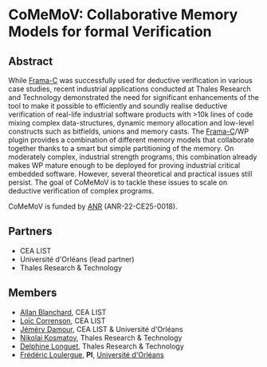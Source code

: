 # CoMeMoV: Collaborative Memory Models for formal Verification

## Abstract 

While [Frama-C](https://www.frama-c.com) was successfully used for deductive verification in various case studies, recent industrial applications conducted at Thales Research and Technology demonstrated the need for significant enhancements of the tool to make it possible to efficiently and soundly realise deductive verification of real-life industrial software products with >10k lines of code mixing complex data-structures, dynamic memory allocation and low-level constructs such as bitfields, unions and memory casts. The [Frama-C](https://www.frama-c.com)/WP plugin provides a combination of different memory models that collaborate together thanks to a smart but simple partitioning of the memory. On moderately complex, industrial strength programs, this combination already makes WP mature enough to be deployed for proving industrial critical embedded software. However, several theoretical and practical issues still persist. The goal of CoMeMoV is to tackle these issues to scale on deductive verification of complex programs.

CoMeMoV is funded by [ANR](https://anr.fr/en/) (ANR-22-CE25-0018).

## Partners
- CEA LIST
- Université d'Orléans (lead partner)
- Thales Research & Technology

## Members
- [Allan Blanchard](https://allan-blanchard.fr), CEA LIST
- [Loïc Correnson](https://dblp.org/pid/60/882.html), CEA LIST
- [Jéméry Damour](), CEA LIST & Université d'Orléans
- [Nikolai Kosmatov](https://nikolai-kosmatov.eu), Thales Research & Technology
- [Delphine Longuet](https://www.lri.fr/~longuet/), Thales Research & Technology
- [Frédéric Loulergue](https://frederic.loulergue.eu), **PI**, [Université d'Orléans](https://www.univ-orleans.fr/lifo/)

